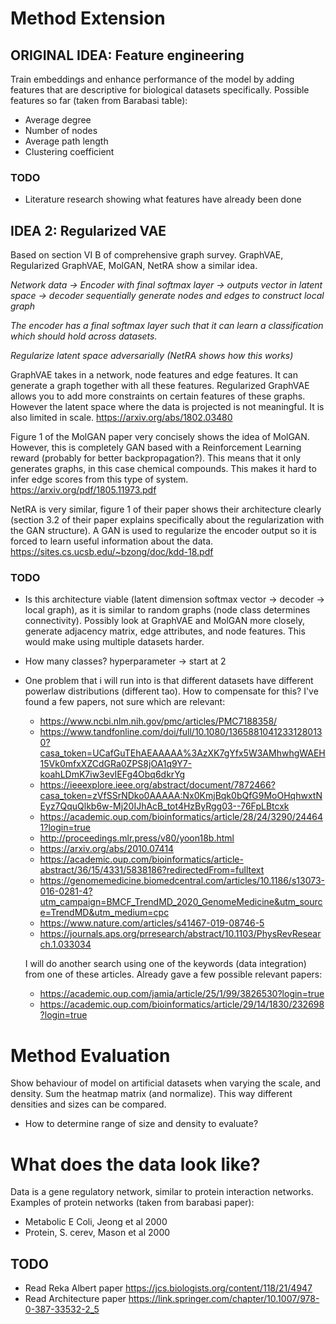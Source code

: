 # Method Extension
## ORIGINAL IDEA: Feature engineering
Train embeddings and enhance performance of the model by adding features that are descriptive for biological datasets specifically. Possible features so far (taken from Barabasi table):
- Average degree
- Number of nodes
- Average path length
- Clustering coefficient

### TODO
- Literature research showing what features have already been done

## IDEA 2: Regularized VAE
Based on section VI B of comprehensive graph survey.  GraphVAE, Regularized GraphVAE, MolGAN, NetRA show a similar idea.

*Network data -> Encoder with final softmax layer -> outputs vector in latent space -> decoder sequentially generate nodes and edges to construct local graph*

*The encoder has a final softmax layer such that it can learn a classification which should hold across datasets.*

*Regularize latent space adversarially (NetRA shows how this works)*

GraphVAE takes in a network, node features and edge features. It can generate a graph together with all these features. Regularized GraphVAE allows you to add more constraints on certain features of these graphs. However the latent space where the data is projected is not meaningful. It is also limited in scale.
https://arxiv.org/abs/1802.03480

Figure 1 of the MolGAN paper very concisely shows the idea of MolGAN. However, this is completely GAN based with a Reinforcement Learning reward (probably for better backpropagation?). This means that it only generates graphs, in this case chemical compounds. This makes it hard to infer edge scores from this type of system.
https://arxiv.org/pdf/1805.11973.pdf

NetRA is very similar, figure 1 of their paper shows their architecture clearly (section 3.2 of their paper explains specifically about the regularization with the GAN structure). A GAN is used to regularize the encoder output so it is forced to learn useful information about the data.
https://sites.cs.ucsb.edu/~bzong/doc/kdd-18.pdf


### TODO
- Is this architecture viable (latent dimension softmax vector -> decoder -> local graph), as it is similar to random graphs (node class determines connectivity). Possibly look at GraphVAE and MolGAN more closely, generate adjacency matrix, edge attributes, and node features. This would make using multiple datasets harder.
- How many classes? hyperparameter -> start at 2
- One problem that i will run into is that different datasets have different powerlaw distributions (different tao). How to compensate for this? I've found a few papers, not sure which are relevant:
    - https://www.ncbi.nlm.nih.gov/pmc/articles/PMC7188358/
    - https://www.tandfonline.com/doi/full/10.1080/13658810412331280130?casa_token=UCafGuTEhAEAAAAA%3AzXK7gYfx5W3AMhwhgWAEH15Vk0mfxXZCdGRa0ZPS8jOA1q9Y7-koahLDmK7iw3evIEFg4Obq6dkrYg
    - https://ieeexplore.ieee.org/abstract/document/7872466?casa_token=zVfSSrNDko0AAAAA:Nx0KmjBqk0bQfG9MoOHqhwxtNEyz7QquQlkb6w-Mj20IJhAcB_tot4HzByRgg03--76FpLBtcxk
    - https://academic.oup.com/bioinformatics/article/28/24/3290/244641?login=true
    - http://proceedings.mlr.press/v80/yoon18b.html
    - https://arxiv.org/abs/2010.07414
    - https://academic.oup.com/bioinformatics/article-abstract/36/15/4331/5838186?redirectedFrom=fulltext
    - https://genomemedicine.biomedcentral.com/articles/10.1186/s13073-016-0281-4?utm_campaign=BMCF_TrendMD_2020_GenomeMedicine&utm_source=TrendMD&utm_medium=cpc
    - https://www.nature.com/articles/s41467-019-08746-5
    - https://journals.aps.org/prresearch/abstract/10.1103/PhysRevResearch.1.033034

    I will do another search using one of the keywords (data integration) from one of these articles. Already gave a few possible relevant papers:
    - https://academic.oup.com/jamia/article/25/1/99/3826530?login=true
    - https://academic.oup.com/bioinformatics/article/29/14/1830/232698?login=true


# Method Evaluation
Show behaviour of model on artificial datasets when varying  the scale, and density. Sum the heatmap matrix (and normalize). This way different densities and sizes can be compared.

- How to determine range of size and density to evaluate?


# What does the data look like?
Data is a gene regulatory network, similar to protein interaction networks. Examples of protein networks (taken from barabasi paper):
- Metabolic E Coli, Jeong et al 2000
- Protein, S. cerev, Mason et al 2000

## TODO
- Read Reka Albert paper https://jcs.biologists.org/content/118/21/4947
- Read Architecture paper https://link.springer.com/chapter/10.1007/978-0-387-33532-2_5

